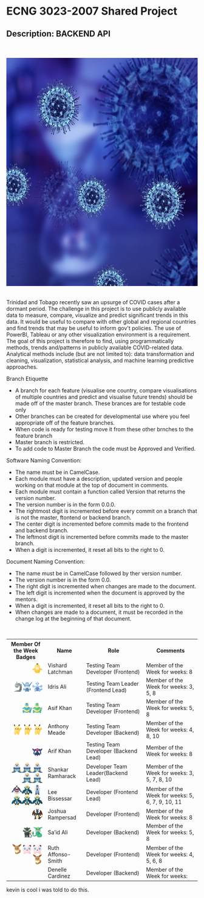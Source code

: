 # ECNG 3023-2007 Shared Project 
## Description: BACKEND API
<br>
<br>
<img src="images/newcovid.jpeg" alt="Girl in a jacket" width="1000" height="600">
<br>
<br>

<p>Trinidad and Tobago recently saw an upsurge of COVID cases after a dormant period. The challenge in
this project is to use publicly available data to measure, compare, visualize and predict significant trends
in this data. It would be useful to compare with other global and regional countries and find trends that
may be useful to inform gov't policies. The use of PowerBI, Tableau or any other visualization
environment is a requirement. The goal of this project is therefore to find, using programmatically
methods, trends and/patterns in publicly available COVID-related data. Analytical methods include (but
are not limited to): data transformation and cleaning, visualization, statistical analysis, and machine
learning predictive approaches.
</p>

Branch Etiquette<br>
- A branch for each feature (visualise one country, compare visualisations of multiple countries and predict and visualise future trends) should be made off of the master branch. These brances are for testable code only <br>
- Other branches can be created for developmental use where you feel appropriate off of the feature branches.<br>
- When code is ready for testing move it from these other brnches to the feature branch
- Master branch is restricted.<br>
- To add code to Master Branch the code must be Approved and Verified.<br>

Software Naming Convention:<br>
- The name must be in CamelCase. <br>
- Each module must have a description, updated version and people working on that module at the top of document in comments.<br>
- Each module must contain a function called Version that returns the version number. <br> 
- The version number is in the form 0.0.0. <br>
- The rightmost digit is incremented before every commit on a branch that is not the master, ftontend or backend branch.<br>
- The center digit is incremented before commits made to the frontend and backend branch. <br>
- The leftmost digit is incremented before commits made to the master branch. <br>
- When a digit is incremented, it reset all bits to the right to 0. <br>

Document Naming Convention: <br>
- The name must be in CamelCase followed by ther version number. <br>
- The version number is in the form 0.0. <br>
- The right digit is incremented when changes are made to the document.<br>
- The left digit is incremented when the document is approved by the mentors. <br>
- When a digit is incremented, it reset all bits to the right to 0. <br>
- When changes are made to a document, it must be recorded in the change log at the beginning of that document. <br>

<br>



<table style="width:100%">
  <tr>
    <th>Member Of the Week Badges</th>
    <th>Name</th>
    <th>Role</th> 
    <th>Comments</th>
  </tr>
    <tr>
    <td>
      <img src="icons/PNG/1x/054-psyduck.png" align="left" width="27" height="27" style="float: right;">
     </td>
    <td>Vishard Latchman</td>
    <td>Testing Team Developer (Frontend)</td>
    <td>Member of the Week for weeks: 8</td>
  </tr>
  <tr>
    <td>
      <img src="icons\PNG\1x\249-lugia.png" align="left" width="27" height="27" style="float: right;">
      <img src="icons\PNG\1x\381-latios.png" align="left" width="27" height="27" style="float: right;">
      <img src="icons\PNG\1x\095-onix.png" align="left" width="27" height="27" style="float: right;">
    </td>
    <td>Idris Ali </td>
    <td>Testing Team Leader (Frontend Lead)</td>
    <td>Member of the Week for weeks: 3, 5, 8</td>
  </tr>
  <tr>
    <td>
    <img src="icons\PNG\1x\160-feraligatr-shiny.png" align="left" width="27" height="27" style="float: right;">
    <img src="icons\PNG\1x\160-feraligatr.png" align="left" width="27" height="27" style="float: right;">
    </td>
    <td>Asif Khan</td>
    <td>Testing Team Developer (Frontend)</td>
    <td>Member of the Week for weeks: 5, 8</td>
  </tr>
  <tr>
    <td>
     <img src="icons/PNG/1x/025-pikachu.png" align="left" width="27" height="27" style="float: right;">
     <img src="icons/PNG/1x/025-pikachu.png" align="left" width="27" height="27" style="float: right;">
     <img src="icons/PNG/1x/025-pikachu.png" align="left" width="27" height="27" style="float: right;">
    </td>
    <td>Anthony Meade</td>
    <td>Testing Team Developer (Backend)</td>
    <td>Member of the Week for weeks: 4, 8, 10</td>
  </tr>
  <tr>
    <td>
    <img src="icons\PNG\1x\491-darkrai-shiny.png" align="left" width="27" height="27" style="float: right;">
    </td>
    <td>Arif Khan</td>
    <td>Testing Team Developer (Backend Lead)</td>
    <td>Member of the Week for weeks: 8</td>
  </tr>
  <tr>
    <td>
      <img src="icons/PNG/1x/503-samurott.png" align="left" width="27" height="27" style="float: right;">
      <img src="icons/PNG/1x/503-samurott.png" align="left" width="27" height="27" style="float: right;">
      <img src="icons/PNG/1x/503-samurott.png" align="left" width="27" height="27" style="float: right;">
      <img src="icons/PNG/1x/503-samurott.png" align="left" width="27" height="27" style="float: right;">
      <img src="icons/PNG/1x/503-samurott.png" align="left" width="27" height="27" style="float: right;">
    </td>
    <td>Shankar Ramharack</td>
    <td>Developer Team Leader(Backend Lead)</td>
    <td>Member of the Week for weeks: 3, 5, 7, 8, 10</td>
  </tr>
  <tr>
    <td>
      <img src="icons/PNG/1x/483-dialga.png" align="left" width="27" height="27" style="float: right;">
      <img src="icons/PNG/1x/395-empoleon.png" align="left" width="27" height="27" style="float: right;">
      <img src="icons/PNG/1x/319-sharpedo.png" align="left" width="27" height="27" style="float: right;">
      <img src="icons/PNG/1x/395-empoleon.png" align="left" width="27" height="27" style="float: right;">
      <img src="icons/PNG/1x/395-empoleon.png" align="left" width="27" height="27" style="float: right;">
      <img src="icons/PNG/1x/395-empoleon.png" align="left" width="27" height="27" style="float: right;">
    </td>
    <td>Lee Bissessar</td>
    <td>Developer (Frontend Lead)</td>
    <td>Member of the Week for weeks: 5, 6, 7, 9, 10, 11</td>
  </tr>
  <tr>
    <td>
          <img src="icons/PNG/1x/006-charizard-shiny.png" align="left" width="27" height="27" style="float: right;">
    </td>
    <td>Joshua Rampersad</td>
    <td>Developer (Frontend)</td>
    <td>Member of the Week for weeks: 8</td>
  </tr>
  <tr>
    <td>
      <img src="icons/PNG/1x/384-rayquaza.png" align="left" width="27" height="27" style="float: right;">
      <img src="icons/PNG/1x/405-luxray.png" align="left" width="27" height="27" style="float: right;">
    </td>
    <td>Sa’id Ali</td>
    <td>Developer (Backend)</td>
    <td>Member of the Week for weeks: 5, 8</td>
  </tr>
  <tr>
    <td>
      <img src="icons/PNG/1x/039-jigglypuff.png" align="left" width="27" height="27" style="float: right;">
      <img src="icons/PNG/1x/039-jigglypuff.png" align="left" width="27" height="27" style="float: right;">
      <img src="icons/PNG/1x/133-eevee.png" align="left" width="27" height="27" style="float: right;">
      <img src="icons/PNG/1x/133-eevee.png" align="left" width="27" height="27" style="float: right;">
    </td>
    <td>Ruth Affonso-Smith</td>
    <td>Developer (Frontend)</td>
    <td>Member of the Week for weeks: 4, 5, 6, 8</td>
  </tr>
  <tr>
    <td></td>
    <td>Denelle Cardinez</td>
    <td>Developer (Backend)</td>
    <td>Member of the Week for weeks: </td>
  </tr>
</table>
kevin is cool i was told to do this. 
